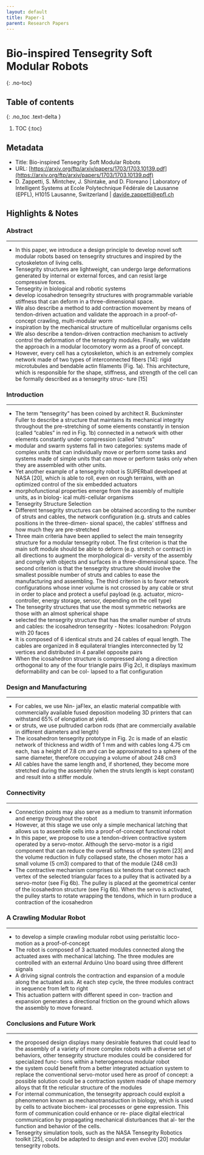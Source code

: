 ```yaml
---
layout: default
title: Paper-1
parent: Research Papers
---
```



# Bio-inspired Tensegrity Soft Modular Robots
{: .no-toc}

## Table of contents
{: .no_toc .text-delta }

1. TOC
{:toc}

## Metadata

- Title: Bio-inspired Tensegrity Soft Modular Robots
- URL: [https://arxiv.org/ftp/arxiv/papers/1703/1703.10139.pdf](https://arxiv.org/ftp/arxiv/papers/1703/1703.10139.pdf)
- D. Zappetti, S. Mintchev, J. Shintake, and D. Floreano | Laboratory of Intelligent Systems at Ecole Polytechnique Fédérale de Lausanne (EPFL),  H1015 Lausanne, Switzerland | davide.zappetti@epfl.ch

## Highlights & Notes

### Abstract
---
- In this paper, we introduce a design principle to develop novel soft modular robots based on tensegrity structures and inspired by the cytoskeleton of living cells.
- Tensegrity structures are lightweight, can undergo large deformations generated by internal or external forces, and can resist large compressive forces.
- Tensegrity in biological and robotic systems
- develop icosahedron tensegrity structures with programmable variable stiffness that can deform in a three-dimensional space.
- We also describe a method to add contraction movement by means of tendon-driven actuation and validate the approach in a proof-of-concept crawling, multi-modular worm
- inspiration by the mechanical structure of multicellular organisms cells
- We also describe a tendon-driven contraction mechanism to actively control the deformation of the tensegrity modules. Finally, we validate the approach in a modular locomotory worm as a proof of concept.
- However, every cell has a cytoskeleton, which is an extremely complex network made of two types of interconnected fibers [14]: rigid microtubules and bendable actin filaments (Fig. 1a). This architecture, which is responsible for the shape, stiffness, and strength of the cell can be formally described as a tensegrity struc- ture [15]


### Introduction
---
- The term “tensegrity” has been coined by architect R. Buckminster Fuller to describe a structure that maintains its mechanical integrity throughout the pre-stretching of some elements constantly in tension (called “cables” in red in Fig. 1b) connected in a network with other elements constantly under compression (called “struts”
- modular and swarm systems fall in two categories: systems made of complex units that can individually move or perform some tasks and systems made of simple units that can move or perform tasks only when they are assembled with other units.
- Yet another example of a tensegrity robot is SUPERball developed at NASA [20], which is able to roll, even on rough terrains, with an optimized control of the six embedded actuators
- morphofunctional properties emerge from the assembly of multiple units, as in biolog- ical multi-cellular organisms
- Tensegrity Structure Selection
- Different tensegrity structures can be obtained according to the number of struts and cables, the network configuration (e.g. struts and cables positions in the three-dimen- sional space), the cables’ stiffness and how much they are pre-stretched
- Three main criteria have been applied to select the main tensegrity structure for a modular tensegrity robot. The first criterion is that the main soft module should be able to deform (e.g. stretch or contract) in all directions to augment the morphological di- versity of the assembly and comply with objects and surfaces in a three-dimensional space. The second criterion is that the tensegrity structure should involve the smallest possible number of struts and cables to ease the manufacturing and assembling. The third criterion is to favor network configurations whose inner volume is not crossed by any cable or strut in order to place and protect a useful payload (e.g. actuator, micro- controller, energy storage, sensor, depending on the cell type)
- The tensegrity structures that use the most symmetric networks are those with an almost spherical shape
- selected the tensegrity structure that has the smaller number of struts and cables: the icosahedron tensegrity
		- Notes: Icosahedron: Polygon with 20 faces
- It is composed of 6 identical struts and 24 cables of equal length. The cables are organized in 8 equilateral triangles interconnected by 12 vertices and distributed in 4 parallel opposite pairs
- When the icosahedron structure is compressed along a direction orthogonal to any of the four triangle pairs (Fig 2c), it displays maximum deformability and can be col- lapsed to a flat configuration


### Design and Manufacturing
---
- For cables, we use Nin- jaFlex, an elastic material compatible with commercially available fused deposition modeling 3D printers that can withstand 65% of elongation at yield.
- or struts, we use pultruded carbon rods (that are commercially available in different diameters and length)
- The icosahedron tensegrity prototype in Fig. 2c is made of an elastic network of thickness and width of 1 mm and with cables long 4.75 cm each, has a height of 7.8 cm and can be approximated to a sphere of the same diameter, therefore occupying a volume of about 248 cm3
- All cables have the same length and, if shortened, they become more stretched during the assembly (when the struts length is kept constant) and result into a stiffer module.


### Connectivity
---
- Connection points may also serve as a medium to transmit information and energy throughout the robot
- However, at this stage we use only a simple mechanical latching that allows us to assemble cells into a proof-of-concept functional robot
- In this paper, we propose to use a tendon-driven contractive system operated by a servo-motor. Although the servo-motor is a rigid component that can reduce the overall softness of the system [23] and the volume reduction in fully collapsed state, the chosen motor has a small volume (5 cm3) compared to that of the module (248 cm3)
- The contractive mechanism comprises six tendons that connect each vertex of the selected triangular faces to a pulley that is activated by a servo-motor (see Fig 6b). The pulley is placed at the geometrical center of the icosahedron structure (see Fig 6b). When the servo is activated, the pulley starts to rotate wrapping the tendons, which in turn produce a contraction of the icosahedron


### A Crawling Modular Robot
---
- to develop a simple crawling modular robot using peristaltic loco- motion as a proof-of-concept
- The robot is composed of 3 actuated modules connected along the actuated axes with mechanical latching. The three modules are controlled with an external Arduino Uno board using three different signals
-  A driving signal controls the contraction and expansion of a module along the actuated axis. At each step cycle, the three modules contract in sequence from left to right
- This actuation pattern with different speed in con- traction and expansion generates a directional friction on the ground which allows the assembly to move forward.


### Conclusions and Future Work
---
- the proposed design displays many desirable features that could lead to the assembly of a variety of more complex robots with a diverse set of behaviors, other tensegrity structure modules could be considered for specialized func- tions within a heterogeneous modular robot
- the system could benefit from a better integrated actuation system to replace the conventional servo-motor used here as proof of concept: a possible solution could be a contraction system made of shape memory alloys that fit the reticular structure of the modules
- For internal communication, the tensegrity approach could exploit a phenomenon known as mechanotransduction in biology, which is used by cells to activate biochem- ical processes or gene expression. This form of communication could enhance or re- place digital electrical communication by propagating mechanical disturbances that al- ter the function and behavior of the cells.
- Tensegrity simulation tools, such as the NASA Tensegrity Robotics toolkit [25], could be adapted to design and even evolve [20] modular tensegrity robots.


